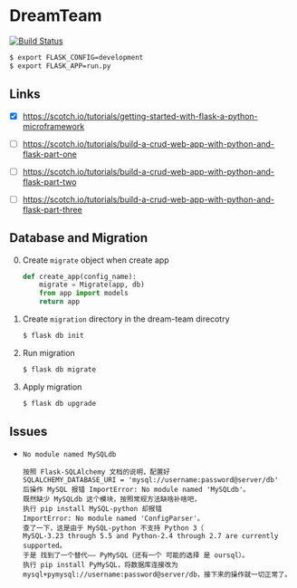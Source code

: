 # DreamTeam
[![Build
Status](https://travis-ci.org/zhou-en/DreamTeam.svg?branch=master)](https://travis-ci.org/zhou-en/DreamTeam)


```bash
$ export FLASK_CONFIG=development
$ export FLASK_APP=run.py
```

## Links

* [x] https://scotch.io/tutorials/getting-started-with-flask-a-python-microframework

* [ ] https://scotch.io/tutorials/build-a-crud-web-app-with-python-and-flask-part-one

* [ ] https://scotch.io/tutorials/build-a-crud-web-app-with-python-and-flask-part-two

* [ ] https://scotch.io/tutorials/build-a-crud-web-app-with-python-and-flask-part-three

## Database and Migration
0. Create `migrate` object when create app

    ```python
    def create_app(config_name):
        migrate = Migrate(app, db)
        from app import models
        return app
    ```

1. Create `migration` directory in the dream-team direcotry
    ```bash
    $ flask db init
    ```
2. Run migration
    ```bash
    $ flask db migrate
    ```
3. Apply migration
    ```bash
    $ flask db upgrade
    ```

## Issues
* `No module named MySQLdb`
    ```
    按照 Flask-SQLAlchemy 文档的说明，配置好 
    SQLALCHEMY_DATABASE_URI = 'mysql://username:password@server/db' 
    后操作 MySQL 报错 ImportError: No module named 'MySQLdb'。
    既然缺少 MySQLdb 这个模块，按照常规方法缺啥补啥吧，
    执行 pip install MySQL-python 却报错 
    ImportError: No module named 'ConfigParser'。
    查了一下，这是由于 MySQL-python 不支持 Python 3（
    MySQL-3.23 through 5.5 and Python-2.4 through 2.7 are currently supported。
    于是 找到了一个替代—— PyMySQL（还有一个 可能的选择 是 oursql）。
    执行 pip install PyMySQL，将数据库连接改为 
    mysql+pymysql://username:password@server/db，接下来的操作就一切正常了。
    ```
